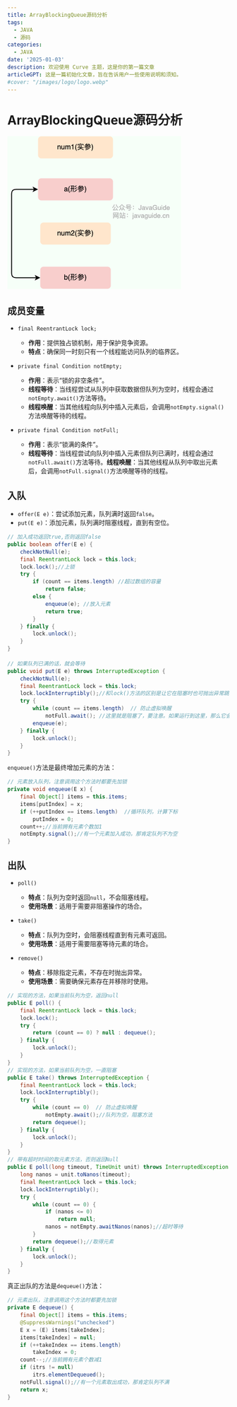 ```yaml
---
title: ArrayBlockingQueue源码分析
tags:
  - JAVA
  - 源码
categories:
  - JAVA
date: '2025-01-03'
description: 欢迎使用 Curve 主题，这是你的第一篇文章
articleGPT: 这是一篇初始化文章，旨在告诉用户一些使用说明和须知。
#cover: "/images/logo/logo.webp"
---
```


# ArrayBlockingQueue源码分析

![1688285621899-cb4d6d06-4d1e-4f99-a05e-cacfd862959c-20231204150333-df9523u](./ArrayBlockingQueue%E6%BA%90%E7%A0%81%E5%88%86%E6%9E%90.assets/1688285621899-cb4d6d06-4d1e-4f99-a05e-cacfd862959c-20231204150333-df9523u.png)

## 成员变量

* `final ReentrantLock lock;`​

  * **作用**：提供独占锁机制，用于保护竞争资源。
  * **特点**：确保同一时刻只有一个线程能访问队列的临界区。

* `private final Condition notEmpty;`​

  * **作用**：表示“锁的非空条件”。
  * **线程等待**：当线程尝试从队列中获取数据但队列为空时，线程会通过`notEmpty.await()`​方法等待。
  * **线程唤醒**：当其他线程向队列中插入元素后，会调用`notEmpty.signal()`​方法唤醒等待的线程。

* `private final Condition notFull;`​

  * **作用**：表示“锁满的条件”。
  * **线程等待**：当线程尝试向队列中插入元素但队列已满时，线程会通过`notFull.await()`​方法等待。**线程唤醒**：当其他线程从队列中取出元素后，会调用`notFull.signal()`​方法唤醒等待的线程。

## 入队

* `offer(E e)`​：尝试添加元素，队列满时返回`false`​。
* `put(E e)`​：添加元素，队列满时阻塞线程，直到有空位。

```java
// 加入成功返回true,否则返回false 
public boolean offer(E e) {  
    checkNotNull(e);  
    final ReentrantLock lock = this.lock;  
    lock.lock();//上锁  
    try {  
        if (count == items.length) //超过数组的容量  
            return false;  
        else {  
            enqueue(e); //放入元素  
            return true;  
        }  
    } finally {  
        lock.unlock();  
    }  
}  

// 如果队列已满的话，就会等待  
public void put(E e) throws InterruptedException {  
    checkNotNull(e);  
    final ReentrantLock lock = this.lock;  
    lock.lockInterruptibly();//和lock()方法的区别是让它在阻塞时也可抛出异常跳出  
    try {  
        while (count == items.length)  // 防止虚拟唤醒
        	notFull.await(); //这里就是阻塞了，要注意。如果运行到这里，那么它会释放上面的锁，一直等到notify  
        enqueue(e);  
    } finally {  
        lock.unlock();  
    }  
}
```

`enqueue()`​方法是最终增加元素的方法：

```java
// 元素放入队列，注意调用这个方法时都要先加锁 
private void enqueue(E x) {  
    final Object[] items = this.items;  
    items[putIndex] = x;  
    if (++putIndex == items.length)  //循环队列，计算下标
        putIndex = 0;  
    count++;//当前拥有元素个数加1  
    notEmpty.signal();//有一个元素加入成功，那肯定队列不为空  
}  
```

## 出队

* `poll()`​

  * **特点**：队列为空时返回`null`​，不会阻塞线程。
  * **使用场景**：适用于需要非阻塞操作的场合。
* `take()`​

  * **特点**：队列为空时，会阻塞线程直到有元素可返回。
  * **使用场景**：适用于需要阻塞等待元素的场合。
* `remove()`​

  * **特点**：移除指定元素，不存在时抛出异常。
  * **使用场景**：需要确保元素存在并移除时使用。

```java
// 实现的方法，如果当前队列为空，返回null  
public E poll() {  
    final ReentrantLock lock = this.lock;  
    lock.lock();  
    try {  
        return (count == 0) ? null : dequeue();  
    } finally {  
        lock.unlock();  
    }  
}  
// 实现的方法，如果当前队列为空，一直阻塞  
public E take() throws InterruptedException {  
    final ReentrantLock lock = this.lock;  
    lock.lockInterruptibly();  
    try {  
        while (count == 0)  // 防止虚拟唤醒
        	notEmpty.await();//队列为空，阻塞方法  
        return dequeue();  
    } finally {  
        lock.unlock();  
    }  
}  
// 带有超时时间的取元素方法，否则返回Null  
public E poll(long timeout, TimeUnit unit) throws InterruptedException {  
    long nanos = unit.toNanos(timeout);  
    final ReentrantLock lock = this.lock;  
    lock.lockInterruptibly();  
    try {  
        while (count == 0) {  
            if (nanos <= 0)  
                return null;  
            nanos = notEmpty.awaitNanos(nanos);//超时等待  
        }  
        return dequeue();//取得元素  
    } finally {  
        lock.unlock();  
    }  
}
```

真正出队的方法是`dequeue()`​方法：

```java
// 元素出队，注意调用这个方法时都要先加锁
private E dequeue() {  
    final Object[] items = this.items;  
    @SuppressWarnings("unchecked")  
    E x = (E) items[takeIndex];  
    items[takeIndex] = null;  
    if (++takeIndex == items.length)  
        takeIndex = 0;  
    count--;//当前拥有元素个数减1  
    if (itrs != null)  
        itrs.elementDequeued();  
    notFull.signal();//有一个元素取出成功，那肯定队列不满  
    return x;  
}
```

